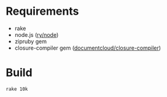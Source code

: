 Requirements
============

* rake
* node.js ([ry/node](http://github.com/ry/node/))
* zipruby gem
* closure-compiler gem ([documentcloud/closure-compiler](http://github.com/documentcloud/closure-compiler/))


Build
=====

	rake 10k
